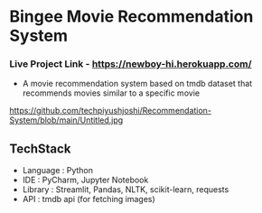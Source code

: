 ﻿# Bingee Movie Recommendation System
 
 ### Live Project Link  - https://newboy-hi.herokuapp.com/
 
 - A movie recommendation system based on tmdb dataset that recommends movies similar to a specific movie


 https://github.com/techpiyushjoshi/Recommendation-System/blob/main/Untitled.jpg

## TechStack
- Language : Python
- IDE : PyCharm, Jupyter Notebook
- Library : Streamlit, Pandas, NLTK, scikit-learn, requests
- API : tmdb api (for fetching images)

